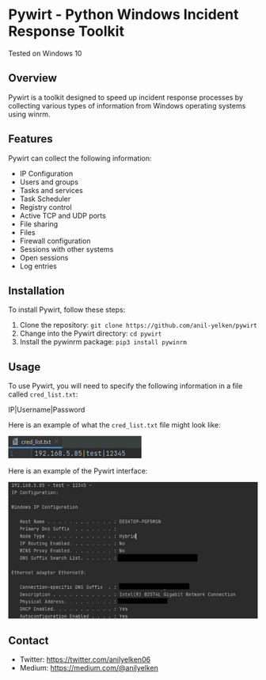 # Pywirt - Python Windows Incident Response Toolkit

Tested on Windows 10

## Overview

Pywirt is a toolkit designed to speed up incident response processes by collecting various types of information from Windows operating systems using winrm. 

## Features

Pywirt can collect the following information:

- IP Configuration
- Users and groups
- Tasks and services
- Task Scheduler
- Registry control
- Active TCP and UDP ports
- File sharing
- Files
- Firewall configuration
- Sessions with other systems
- Open sessions
- Log entries

## Installation

To install Pywirt, follow these steps:

1. Clone the repository: `git clone https://github.com/anil-yelken/pywirt`
2. Change into the Pywirt directory: `cd pywirt`
3. Install the pywinrm package: `pip3 install pywinrm`

## Usage

To use Pywirt, you will need to specify the following information in a file called `cred_list.txt`:

IP|Username|Password

Here is an example of what the `cred_list.txt` file might look like:

![cred_list.jpg](https://github.com/anil-yelken/pywirt/blob/main/cred_list.jpg)

Here is an example of the Pywirt interface:

![pywint.jpg](https://github.com/anil-yelken/pywirt/blob/main/pywint.jpg)

## Contact

- Twitter: https://twitter.com/anilyelken06
- Medium: https://medium.com/@anilyelken

